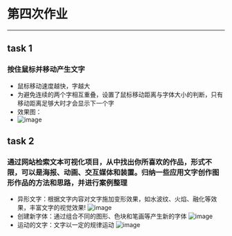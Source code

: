 # 第四次作业
-----------------------------------------------------------------------------------------------------------------------------------------
## task 1
### 按住鼠标并移动产生文字
- 鼠标移动速度越快，字越大
- 为避免连续的两个字相互重叠，设置了鼠标移动距离与字体大小的判断，只有移动距离足够大时才会显示下一个字
- 效果图：
- ![image](https://user-images.githubusercontent.com/90953134/141296589-d171811a-d989-4c23-9317-c8767bf294d2.png)


## task 2
### 通过网站检索文本可视化项目，从中找出你所喜欢的作品，形式不限，可以是海报、动画、交互媒体和装置。归纳一些应用文字创作图形作品的方法和思路，并进行案例整理
- 异形文字：根据文字内容对文字施加变形效果，如水波纹、火焰、融化等效果，丰富文字的视觉效果!
![image](https://user-images.githubusercontent.com/90953134/141301107-f10daf79-86e7-47c0-8250-8f78643c4efa.png)
- 创建新字体：通过组合不同的图形、色块和笔画等产生新的字体
![image](https://user-images.githubusercontent.com/90953134/141301252-1f793349-59b2-4496-925d-3fe8ecb77861.png)
- 运动的文字：文字以一定的规律运动
![image](https://user-images.githubusercontent.com/90953134/141301458-0d128433-fcd0-4be8-a543-25b7a99cf64f.png)
